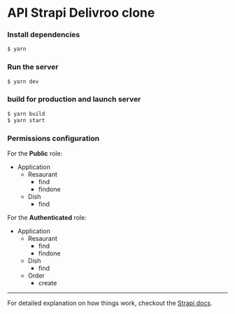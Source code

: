 # API Strapi Delivroo clone


### Install dependencies
```bash
$ yarn
```

### Run the server
```bash
$ yarn dev
```

### build for production and launch server
```bash
$ yarn build
$ yarn start
```

### Permissions configuration

For the **Public** role:
- Application
  - Resaurant
    - find
    - findone
  - Dish
    - find

For the **Authenticated** role:
- Application
  - Resaurant
    - find
    - findone
  - Dish
    - find
  - Order
    - create

---

For detailed explanation on how things work, checkout the [Strapi docs](https://github.com/nuxt/strapi).